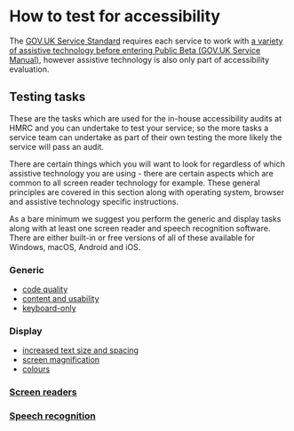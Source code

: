 # How to test for accessibility

The [GOV.UK Service Standard](https://www.gov.uk/service-manual/service-standard) requires each service to work with [a variety of assistive technology before entering Public Beta (GOV.UK Service Manual)](https://www.gov.uk/service-manual/technology/testing-with-assistive-technologies), however assistive technology is also only part of accessibility evaluation.

## Testing tasks

These are the tasks which are used for the in-house accessibility audits at HMRC and you can undertake to test your service; so the more tasks a service team can undertake as part of their own testing the more likely the service will pass an audit.

There are certain things which you will want to look for regardless of which assistive technology you are using - there are certain aspects which are common to all screen reader technology for example. These general principles are covered in this section along with operating system, browser and assistive technology specific instructions.

As a bare minimum we suggest you perform the generic and display tasks along with at least one screen reader and speech recognition software. There are either built-in or free versions of all of these available for Windows, macOS, Android and iOS.

### Generic

- [code quality](testing/code-quality.md)
- [content and usability](testing/content-and-usability.md)
- [keyboard-only](testing/keyboard-only.md)

### Display

- [increased text size and spacing](testing/increased-text-size-and-spacing.md)
- [screen magnification](testing/screen-magnification.md)
- [colours](testing/colour.md)

### [Screen readers](testing/screen-readers.md)

### [Speech recognition](testing/speech-recognition.md)
